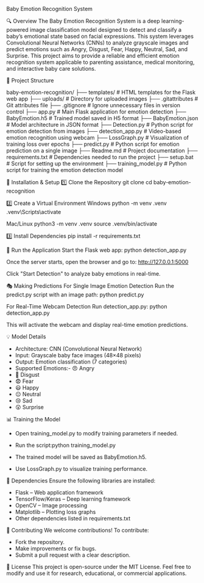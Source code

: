 Baby Emotion Recognition System

🔍 Overview
The Baby Emotion Recognition System is a deep learning-powered image classification model designed to detect and classify a baby’s emotional state based on facial expressions. This system leverages Convolutional Neural Networks (CNNs) to analyze grayscale images and predict emotions such as Angry, Disgust, Fear, Happy, Neutral, Sad, and Surprise.
This project aims to provide a reliable and efficient emotion recognition system applicable to parenting assistance, medical monitoring, and interactive baby care solutions.

📂 Project Structure

baby-emotion-recognition/
├── templates/         # HTML templates for the Flask web app
├── uploads/           # Directory for uploaded images
├── .gitattributes     # Git attributes file
├── .gitignore         # Ignore unnecessary files in version control
├── app.py             # Main Flask application for emotion detection
├── BabyEmotion.h5     # Trained model saved in H5 format
├── BabyEmotion.json   # Model architecture in JSON format
├── Detection.py       # Python script for emotion detection from images
├── detection_app.py   # Video-based emotion recognition using webcam
├── LossGraph.py       # Visualization of training loss over epochs
├── predict.py         # Python script for emotion prediction on a single image
├── Readme.md          # Project documentation
├── requirements.txt   # Dependencies needed to run the project
├── setup.bat          # Script for setting up the environment
├── training_model.py  # Python script for training the emotion detection model


🚀 Installation & Setup
1️⃣ Clone the Repository
git clone <repository-url>
cd baby-emotion-recognition

2️⃣ Create a Virtual Environment
Windows
python -m venv .venv
.venv\Scripts\activate

Mac/Linux
python3 -m venv .venv
source .venv/bin/activate

3️⃣ Install Dependencies
pip install -r requirements.txt

🎥 Run the Application
Start the Flask web app:
python detection_app.py

Once the server starts, open the browser and go to:
http://127.0.0.1:5000

Click "Start Detection" to analyze baby emotions in real-time.

🎭 Making Predictions
For Single Image Emotion Detection
Run the predict.py script with an image path:
python predict.py

For Real-Time Webcam Detection
Run detection_app.py:
python detection_app.py

This will activate the webcam and display real-time emotion predictions.

💡 Model Details
- Architecture: CNN (Convolutional Neural Network)
- Input: Grayscale baby face images (48×48 pixels)
- Output: Emotion classification (7 categories)
- Supported Emotions:- 😠 Angry
- 🤢 Disgust
- 😨 Fear
- 😃 Happy
- 😐 Neutral
- 😢 Sad
- 😲 Surprise

📊 Training the Model
- Open training_model.py to modify training parameters if needed.
- Run the script:python training_model.py

- The trained model will be saved as BabyEmotion.h5.
- Use LossGraph.py to visualize training performance.

🔧 Dependencies
Ensure the following libraries are installed:
- Flask – Web application framework
- TensorFlow/Keras – Deep learning framework
- OpenCV – Image processing
- Matplotlib – Plotting loss graphs
- Other dependencies listed in requirements.txt

🤝 Contributing
We welcome contributions! To contribute:
- Fork the repository.
- Make improvements or fix bugs.
- Submit a pull request with a clear description.

📜 License
This project is open-source under the MIT License. Feel free to modify and use it for research, educational, or commercial applications.
